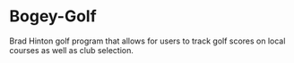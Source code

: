 # Bogey-Golf
Brad Hinton golf program that allows for users to track golf scores on local courses as well as club selection.

